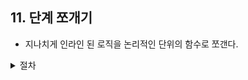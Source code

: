 ## 11. 단계 쪼개기

- 지나치게 인라인 된 로직을 논리적인 단위의 함수로 쪼갠다.

<details>
<summary>절차</summary>

1. 논리적인 단위로 기존 로직을 분석한다. <br />
2. 로직을 분석하여 독립 함수로 추출하고 테스트한다. <br />
3. 중간 데이터 구조를 작성하여 독립 함수의 파라미터로 추가한다.

</details>